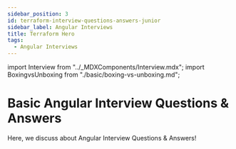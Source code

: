 ```yaml
---
sidebar_position: 3
id: terraform-interview-questions-answers-junior
sidebar_label: Angular Interviews
title: Terraform Hero
tags:
  - Angular Interviews
---
```


import Interview from "../_MDXComponents/Interview.mdx";
import BoxingvsUnboxing from "./basic/boxing-vs-unboxing.md";

# Basic Angular Interview Questions & Answers

Here, we discuss about Angular Interview Questions & Answers!

## 

<Interview level="Junior">
  <BoxingvsUnboxing />
</Interview>